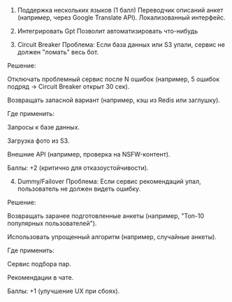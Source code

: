 1. Поддержка нескольких языков (1 балл)
   Переводчик описаний анкет (например, через Google Translate API).
   Локализованный интерфейс.

2. Интегрировать Gpt
   Позволит автоматизировать что-нибудь

3. Circuit Breaker
   Проблема:
   Если база данных или S3 упали, сервис не должен "ломать" весь бот.

Решение:

Отключать проблемный сервис после N ошибок (например, 5 ошибок подряд → Circuit Breaker открыт 30 сек).

Возвращать запасной вариант (например, кэш из Redis или заглушку).

Где применить:

Запросы к базе данных.

Загрузка фото из S3.

Внешние API (например, проверка на NSFW-контент).

Баллы: +2 (критично для отказоустойчивости).

4. Dummy/Failover
   Проблема:
   Если сервис рекомендаций упал, пользователь не должен видеть ошибку.

Решение:

Возвращать заранее подготовленные анкеты (например, "Топ-10 популярных пользователей").

Использовать упрощенный алгоритм (например, случайные анкеты).

Где применить:

Сервис подбора пар.

Рекомендации в чате.

Баллы: +1 (улучшение UX при сбоях).
